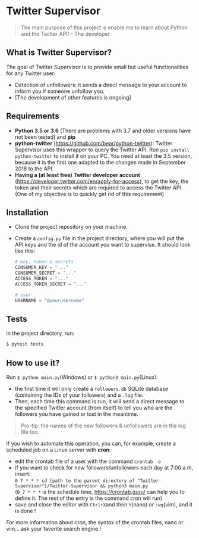 # Twitter Supervisor
> The main purpose of this project is enable me to learn about Python and the Twitter API! - The developer

## What is Twitter Supervisor?
The goal of Twitter Supervisor is to provide small but useful functionalities for any Twitter user:
* Detection of unfollowers: it sends a direct message to your account to inform you if someone unfollow you.
* [The development of other features is ongoing]

## Requirements
* **Python 3.5 or 3.6** (There are problems with 3.7 and older versions have not been tested) and **pip**
* **python-twitter** (https://github.com/bear/python-twitter): Twitter Supervisor uses this wrapper to query the Twitter API. Run `pip install python-twitter` to install it on your PC. You need at least the 3.5 version, because it is the first one adapted to the changes made in September 2018 to the API.
* **Having a (at least free) Twitter developer account** (https://developer.twitter.com/en/apply-for-access), to get the key,
the token and their secrets which are required to access the Twitter API. (One of my objective is to quickly get rid of this requirement)

## Installation
* Clone the project repository on your machine.
* Create a `config.py` file in the project directory, where you will put the API keys and the id of the account you want to supervise.
It should look like this:

	```python
	# Key, token & secrets
	CONSUMER_KEY = "..."
	CONSUMER_SECRET = "..."
	ACCESS_TOKEN = "..."
	ACCESS_TOKEN_SECRET = "..."

	# user
	USERNAME = "@yourusername"
	```

## Tests
in the project directory, run: 
```bash
$ pytest tests
``` 

## How to use it?
Run `$ python main.py`(Windows) or `$ python3 main.py`(Linux):
* the first time it will only create a `followers.db` SQLite database (containing the IDs of your followers) and a `.log` file.
* Then, each time this command is run, it will send a direct message to the specified Twitter account (from itself) to tell you who are the followers you have gained or lost in the meantime.

> Pro-tip: the names of the new followers & unfollowers are in the log file too.

If you wish to automate this operation, you can, for example, create a scheduled job on a Linux server with **cron**:
* edit the crontab file of a user with the command `crontab -e`
* if you want to check for new followers/unfollowers each day at 7:00 a.m, insert:
<br/>`0 7 * * * cd [path to the parent directory of "Twitter-Supervisor"]/Twitter-Supervisor && python3 main.py`
<br/>(`0 7 * * *` is the schedule time, https://crontab.guru/ can help you to define it. The rest of the entry is the command cron will run)
* save and close the editor with `Ctrl+X`and then `Y`(nano) or `:wq`(vim), and it is done !

For more information about cron, the syntax of the crontab files, nano or vim... ask your favorite search engine !
